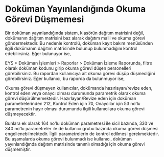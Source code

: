 # Doküman Yayınlandığında Okuma Görevi Düşmemesi

Bir doküman yayınlandığında sistem, klasörün dağıtım matrisini değil, dokümanın dağıtım matrisini baz alarak dağıtım maili ve okuma görevi göndermektedir. Bu nedenle kontrolü, doküman kayıt bakım menüsünden ilgili dokümanın dağıtım matrisinde bulunup bulunmadığını kontrol edebilirsiniz. Eğer bulunuyor ise,

EYS > Doküman İşlemleri > Raporlar > Doküman İzleme Raporunda, filtre olarak doküman kodunu girip okuma görevi düşen personelleri görebilirsiniz. Bu rapordan kullanıcıya ait okuma görevi düşüp düşmediğini görebilirsiniz. Eğer kullanıcı, bu raporda da bulunmuyor ise,

Okuma görevi düşmeyen kullanıcılar, dokümanda hazırlayan/revize eden, kontrol eden veya onaycı olması durumunda parametrik olarak okuma görevi düşürülmemektedir. Hazırlayan/Revize eden için doküman parametrelerinden 212, Kontrol Eden için 70, Onaycılar için 53 no'lu parametrenin hayır olması durumunda ilgili kullanıcılara okuma görevi düşmeyecektir.

Bunlara ek olarak 164 no'lu doküman parametresi ile sicil bazında, 330 ve 340 no'lu parametreler ile de kullanıcı grubu bazında okuma görevi düşmesi engellenebilmektedir. İlgili parametrelerin de kontrol edilmesi gerekmektedir.
Bu aşamalarda okuma görevi bulunmadı ise kullanıcı, doküman yayınlandığında dağıtım matrisinde tanımlı olmadığı için okuma görevi düşmemiştir.

